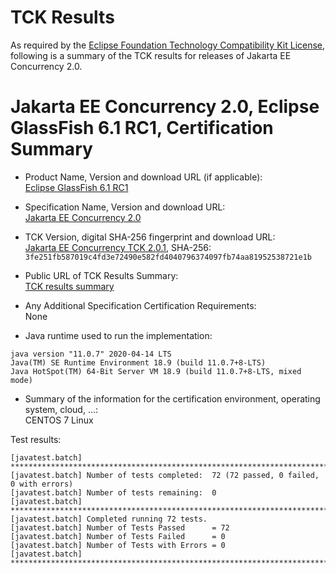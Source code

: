 TCK Results
===========

As required by the
[Eclipse Foundation Technology Compatibility Kit License](https://www.eclipse.org/legal/tck.php),
following is a summary of the TCK results for releases of Jakarta EE Concurrency 2.0.

# Jakarta EE Concurrency 2.0, Eclipse GlassFish 6.1 RC1, Certification Summary

- Product Name, Version and download URL (if applicable): <br/>
  [Eclipse GlassFish 6.1 RC1](https://download.eclipse.org/ee4j/glassfish/glassfish-6.1.0-RC1.zip)

- Specification Name, Version and download URL: <br/>
   [Jakarta EE Concurrency 2.0](https://jakarta.ee/specifications/concurrency/2.0/)

- TCK Version, digital SHA-256 fingerprint and download URL: <br/>
  [Jakarta EE Concurrency TCK 2.0.1](https://download.eclipse.org/ee4j/jakartaee-tck/jakartaee9-eftl/promoted/jakarta-concurrency-tck-2.0.1.zip), 
  SHA-256: `3fe251fb587019c4fd3e72490e582fd4040796374097fb74aa81952538721e1b`

- Public URL of TCK Results Summary: <br/>
  [TCK results summary](./TCK-Results-6.1-RC1)
  
- Any Additional Specification Certification Requirements: <br/>
  None
  
- Java runtime used to run the implementation: <br/>
```
java version "11.0.7" 2020-04-14 LTS
Java(TM) SE Runtime Environment 18.9 (build 11.0.7+8-LTS)
Java HotSpot(TM) 64-Bit Server VM 18.9 (build 11.0.7+8-LTS, mixed mode)
```

- Summary of the information for the certification environment, operating system, cloud, ...: <br/>
  CENTOS 7 Linux
  

Test results:

```
[javatest.batch] ********************************************************************************
[javatest.batch] Number of tests completed:  72 (72 passed, 0 failed, 0 with errors)
[javatest.batch] Number of tests remaining:  0
[javatest.batch] ********************************************************************************
[javatest.batch] Completed running 72 tests.
[javatest.batch] Number of Tests Passed      = 72
[javatest.batch] Number of Tests Failed      = 0
[javatest.batch] Number of Tests with Errors = 0
[javatest.batch] ********************************************************************************
```
